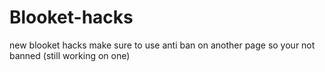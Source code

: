 # Blooket-hacks
new blooket hacks make sure to use anti ban on another page so your not banned (still working on one)
